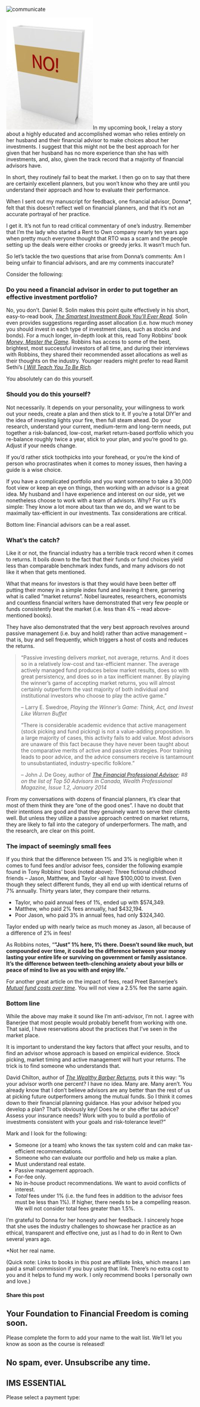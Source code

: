 ![communicate](https://yourfinanciallaunchpad.com/wp-content/uploads/elementor/thumbs/communicate-5-1241862-640x720-qdc6cpthe1jg09nepcheyd0ymqwyqy89x64timb4aw.jpg "communicate-5-1241862-640×720")

![communicate-5-1241862-640x720](attachments/communicate-5-1241862-640x720-233x300.jpg)In my upcoming book, I relay a story about a highly educated and accomplished woman who relies entirely on her husband and their financial advisor to make choices about her investments. I suggest that this might not be the best approach for her given that her husband has no more experience than she has with investments, and, also, given the track record that a majority of financial advisors have.

In short, they routinely fail to beat the market. I then go on to say that there are certainly excellent planners, but you won’t know who they are until you understand their approach and how to evaluate their performance.

When I sent out my manuscript for feedback, one financial advisor, Donna\*, felt that this doesn’t reflect well on financial planners, and that it’s not an accurate portrayal of her practice.

I get it. It’s not fun to read critical commentary of one’s industry. Remember that I’m the lady who started a Rent to Own company nearly ten years ago when pretty much everyone thought that RTO was a scam and the people setting up the deals were either crooks or greedy jerks. It wasn’t much fun.

So let’s tackle the two questions that arise from Donna’s comments: Am I being unfair to financial advisors, and are my comments inaccurate?

Consider the following:

### Do you need a financial advisor in order to put together an effective investment portfolio?

No, you don’t. Daniel R. Solin makes this point quite effectively in his short, easy-to-read book, *[The Smartest Investment Book You’ll Ever Read](https://amzn.to/2JNCJwR).* Solin even provides suggestions regarding asset allocation (i.e. how much money you should invest in each type of investment class, such as stocks and bonds). For a much longer, in-depth look at this, read Tony Robbins’ book *[Money, Master the Game](https://amzn.to/2JO7stS).* Robbins has access to some of the best, brightest, most successful investors of all time, and during their interviews with Robbins, they shared their recommended asset allocations as well as their thoughts on the industry. Younger readers might prefer to read Ramit Sethi’s *[I Will Teach You To Be Rich](https://amzn.to/2JMxu0x).*

You absolutely can do this yourself.

### Should you do this yourself?

Not necessarily. It depends on your personality, your willingness to work out your needs, create a plan and then stick to it. If you’re a total DIY’er and the idea of investing lights your fire, then full steam ahead. Do your research, understand your current, medium-term and long-term needs, put together a risk-balanced, low-cost, market return-based portfolio which you re-balance roughly twice a year, stick to your plan, and you’re good to go. Adjust if your needs change.

If you’d rather stick toothpicks into your forehead, or you’re the kind of person who procrastinates when it comes to money issues, then having a guide is a wise choice.

If you have a complicated portfolio and you want someone to take a 30,000 foot view or keep an eye on things, then working with an advisor is a great idea. My husband and I have experience and interest on our side, yet we nonetheless choose to work with a team of advisors. Why? For us it’s simple: They know a lot more about tax than we do, and we want to be maximally tax-efficient in our investments. Tax considerations are critical.

Bottom line: Financial advisors can be a real asset.

### What’s the catch?

Like it or not, the financial industry has a terrible track record when it comes to returns. It boils down to the fact that their funds or fund choices yield less than comparable benchmark index funds, and many advisors do not like it when that gets mentioned.

What that means for investors is that they would have been better off putting their money in a simple index fund and leaving it there, garnering what is called “market returns”. Nobel laureates, researchers, economists and countless financial writers have demonstrated that very few people or funds consistently beat the market (i.e. less than 4% – read above-mentioned books).

They have also demonstrated that the very best approach revolves around passive management (i.e. buy and hold) rather than active management – that is, buy and sell frequently, which triggers a host of costs and reduces the returns.

> “Passive investing delivers *market*, not average, returns. And it does so in a relatively low-cost and tax-efficient manner. The average actively managed fund produces below market results, does so with great persistency, and does so in a tax inefficient manner. By playing the winner’s game of accepting market returns, you will almost certainly outperform the vast majority of both individual and institutional investors who choose to play the active game.”
> 
> – Larry E. Swedroe, *Playing the Winner’s Game: Think, Act, and Invest Like Warren Buffet*
> 
> “There is considerable academic evidence that active management (stock picking and fund picking) is not a value-adding proposition. In a large majority of cases, this activity fails to add value. Most advisors are unaware of this fact because they have never been taught about the comparative merits of active and passive strategies. Poor training leads to poor advice, and the advice consumers receive is tantamount to unsubstantiated, industry-specific folklore.”
> 
> – John J. De Goey, author of *[The Financial Professional Advisor](https://amzn.to/2JFoVsy); #8 on the list of Top 50 Advisors in Canada, Wealth Professional Magazine, Issue 1.2, January 2014*

From my conversations with dozens of financial planners, it’s clear that most of them think they are “one of the good ones”. I have no doubt that their intentions are good and that they genuinely want to serve their clients well. But unless they utilize a passive approach centred on market returns, they are likely to fall into the category of underperformers. The math, and the research, are clear on this point.

### The impact of seemingly small fees

If you think that the difference between 1% and 3% is negligible when it comes to fund fees and/or advisor fees, consider the following example found in Tony Robbins’ book (noted above): Three fictional childhood friends – Jason, Matthew, and Taylor -all have $100,000 to invest. Even though they select different funds, they all end up with identical returns of 7% annually. Thirty years later, they compare their returns.

- Taylor, who paid annual fees of 1%, ended up with $574,349.
- Matthew, who paid 2% fees annually, had $432,194.
- Poor Jason, who paid 3% in annual fees, had only $324,340.

Taylor ended up with nearly twice as much money as Jason, all because of a difference of 2% in fees!

As Robbins notes, “**”Just” 1% here, 1% there. Doesn’t sound like much, but compounded over time, it could be the difference between your money lasting your entire life or surviving on government or family assistance. It’s the difference between teeth-clenching anxiety about your bills or peace of mind to live as you with and enjoy life.**”

For another great article on the impact of fees, read Preet Bannerjee’s *[Mutual fund costs over time](http://wheredoesallmymoneygo.com/detailed-breakdown-of-the-real-impact-of-mers-on-an-investment-portfolio-over-time/)*. You will not view a 2.5% fee the same again.

### Bottom line

While the above may make it sound like I’m anti-advisor, I’m not. I agree with Banerjee that most people would probably benefit from working with one. That said, I have reservations about the practices that I’ve seen in the market place.

It is important to understand the key factors that affect your results, and to find an advisor whose approach is based on empirical evidence. Stock picking, market timing and active management will hurt your returns. The trick is to find someone who understands that.

David Chilton, author of *[The Wealthy Barber Returns](https://amzn.to/2MxE2lA),* puts it this way: “Is your advisor worth one percent? I have no idea. Many are. Many aren’t. You already know that I don’t believe advisors are any better than the rest of us at picking future outperformers among the mutual funds. So I think it comes down to their financial planning guidance. Has your advisor helped you develop a plan? That’s obviously key! Does he or she offer tax advice? Assess your insurance needs? Work with you to build a portfolio of investments consistent with your goals and risk-tolerance level?”

Mark and I look for the following:

- Someone (or a team) who knows the tax system cold and can make tax-efficient recommendations.
- Someone who can evaluate our portfolio and help us make a plan.
- Must understand real estate.
- Passive management approach.
- For-fee only.
- No in-house product recommendations. We want to avoid conflicts of interest.
- *Total* fees under 1% (i.e. the fund fees in addition to the advisor fees must be less than 1%). If higher, there needs to be a compelling reason. We will not consider total fees greater than 1.5%.

I’m grateful to Donna for her honesty and her feedback. I sincerely hope that she uses the industry challenges to showcase her practice as an ethical, transparent and effective one, just as I had to do in Rent to Own several years ago.

\*Not her real name.

(Quick note: Links to books in this post are affiliate links, which means I am paid a small commission if you buy using that link. There’s no extra cost to you and it helps to fund my work. I only recommend books I personally own and love.)

#### Share this post

## Your Foundation to Financial Freedom is coming soon.

Please complete the form to add your name to the wait list. We’ll let you know as soon as the course is released!

## No spam, ever. Unsubscribe any time.

## IMS ESSENTIAL

Please select a payment type:
